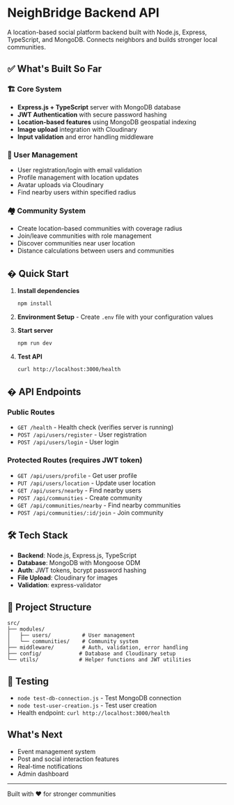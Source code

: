 # NeighBridge Backend API

A location-based social platform backend built with Node.js, Express, TypeScript, and MongoDB. Connects neighbors and builds stronger local communities.

## ✅ What's Built So Far

### 🏗️ Core System
- **Express.js + TypeScript** server with MongoDB database
- **JWT Authentication** with secure password hashing
- **Location-based features** using MongoDB geospatial indexing
- **Image upload** integration with Cloudinary
- **Input validation** and error handling middleware

### 👥 User Management
- User registration/login with email validation
- Profile management with location updates
- Avatar uploads via Cloudinary
- Find nearby users within specified radius

### 🏘️ Community System
- Create location-based communities with coverage radius
- Join/leave communities with role management
- Discover communities near user location
- Distance calculations between users and communities

## � Quick Start

1. **Install dependencies**
   ```bash
   npm install
   ```

2. **Environment Setup** - Create `.env` file with your configuration values

3. **Start server**
   ```bash
   npm run dev
   ```

4. **Test API**
   ```bash
   curl http://localhost:3000/health
   ```

## � API Endpoints

### Public Routes
- `GET /health` - Health check (verifies server is running)
- `POST /api/users/register` - User registration
- `POST /api/users/login` - User login

### Protected Routes (requires JWT token)
- `GET /api/users/profile` - Get user profile
- `PUT /api/users/location` - Update user location
- `GET /api/users/nearby` - Find nearby users
- `POST /api/communities` - Create community
- `GET /api/communities/nearby` - Find nearby communities
- `POST /api/communities/:id/join` - Join community

## 🛠️ Tech Stack
- **Backend**: Node.js, Express.js, TypeScript
- **Database**: MongoDB with Mongoose ODM
- **Auth**: JWT tokens, bcrypt password hashing
- **File Upload**: Cloudinary for images
- **Validation**: express-validator

## 📁 Project Structure
```
src/
├── modules/
│   ├── users/          # User management
│   └── communities/    # Community system
├── middleware/         # Auth, validation, error handling
├── config/            # Database and Cloudinary setup
└── utils/             # Helper functions and JWT utilities
```

## 🧪 Testing
- `node test-db-connection.js` - Test MongoDB connection
- `node test-user-creation.js` - Test user creation
- Health endpoint: `curl http://localhost:3000/health`

##  What's Next
- Event management system
- Post and social interaction features
- Real-time notifications
- Admin dashboard

---
Built with ❤️ for stronger communities
